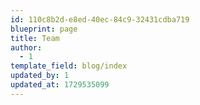 ```yaml
---
id: 110c8b2d-e8ed-40ec-84c9-32431cdba719
blueprint: page
title: Team
author:
  - 1
template_field: blog/index
updated_by: 1
updated_at: 1729535099
---
```

